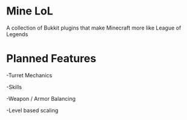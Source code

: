 Mine LoL
=======

A collection of Bukkit plugins that make Minecraft more like League of Legends

Planned Features
================

-Turret Mechanics

-Skills

-Weapon / Armor Balancing 

-Level based scaling